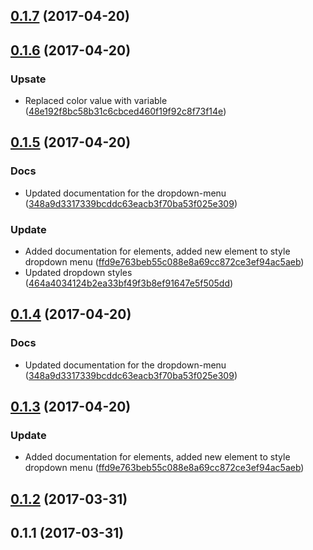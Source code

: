 <a name="0.1.7"></a>
## [0.1.7](https://github.com/advanced-rest-client/anypoint-styles/compare/0.1.6...v0.1.7) (2017-04-20)




<a name="0.1.6"></a>
## [0.1.6](https://github.com/advanced-rest-client/anypoint-styles/compare/0.1.5...v0.1.6) (2017-04-20)


### Upsate

* Replaced color value with variable ([48e192f8bc58b31c6cbced460f19f92c8f73f14e](https://github.com/advanced-rest-client/anypoint-styles/commit/48e192f8bc58b31c6cbced460f19f92c8f73f14e))



<a name="0.1.5"></a>
## [0.1.5](https://github.com/advanced-rest-client/anypoint-styles/compare/0.1.2...v0.1.5) (2017-04-20)


### Docs

* Updated documentation for the dropdown-menu ([348a9d3317339bcddc63eacb3f70ba53f025e309](https://github.com/advanced-rest-client/anypoint-styles/commit/348a9d3317339bcddc63eacb3f70ba53f025e309))

### Update

* Added documentation for elements, added new element to style dropdown menu ([ffd9e763beb55c088e8a69cc872ce3ef94ac5aeb](https://github.com/advanced-rest-client/anypoint-styles/commit/ffd9e763beb55c088e8a69cc872ce3ef94ac5aeb))
* Updated dropdown styles ([464a4034124b2ea33bf49f3b8ef91647e5f505dd](https://github.com/advanced-rest-client/anypoint-styles/commit/464a4034124b2ea33bf49f3b8ef91647e5f505dd))



<a name="0.1.4"></a>
## [0.1.4](https://github.com/advanced-rest-client/anypoint-styles/compare/0.1.3...v0.1.4) (2017-04-20)


### Docs

* Updated documentation for the dropdown-menu ([348a9d3317339bcddc63eacb3f70ba53f025e309](https://github.com/advanced-rest-client/anypoint-styles/commit/348a9d3317339bcddc63eacb3f70ba53f025e309))



<a name="0.1.3"></a>
## [0.1.3](https://github.com/advanced-rest-client/anypoint-styles/compare/0.1.2...v0.1.3) (2017-04-20)


### Update

* Added documentation for elements, added new element to style dropdown menu ([ffd9e763beb55c088e8a69cc872ce3ef94ac5aeb](https://github.com/advanced-rest-client/anypoint-styles/commit/ffd9e763beb55c088e8a69cc872ce3ef94ac5aeb))



<a name="0.1.2"></a>
## [0.1.2](https://github.com/advanced-rest-client/anypoint-styles/compare/0.1.1...v0.1.2) (2017-03-31)




<a name="0.1.1"></a>
## 0.1.1 (2017-03-31)




